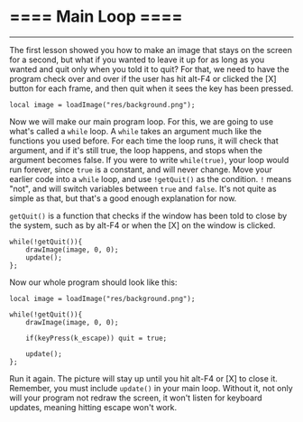 # **==== Main Loop ====**

----

The first lesson showed you how to make an image that stays on the screen for a second, but what if you wanted to leave it up for as long as you wanted and quit only when you told it to quit? For that, we need to have the program check over and over if the user has hit alt-F4 or clicked the [X] button for each frame, and then quit when it sees the key has been pressed.

```
local image = loadImage("res/background.png");
```

Now we will make our main program loop. For this, we are going to use what's called a `while` loop. A `while` takes an argument much like the functions you used before. For each time the loop runs, it will check that argument, and if it's still true, the loop happens, and stops when the argument becomes false. If you were to write `while(true)`, your loop would run forever, since `true` is a constant, and will never change. Move your earlier code into a `while` loop, and use `!getQuit()` as the condition. `!` means "not", and will switch variables between `true` and `false`. It's not quite as simple as that, but that's a good enough explanation for now.

`getQuit()` is a function that checks if the window has been told to close by the system, such as by alt-F4 or when the [X] on the window is clicked.

```
while(!getQuit()){
	drawImage(image, 0, 0);
	update();
};
```

Now our whole program should look like this:

```
local image = loadImage("res/background.png");

while(!getQuit()){
	drawImage(image, 0, 0);

	if(keyPress(k_escape)) quit = true;

	update();
};
```

Run it again. The picture will stay up until you hit alt-F4 or [X] to close it. Remember, you must include `update()` in your main loop. Without it, not only will your program not redraw the screen, it won't listen for keyboard updates, meaning hitting escape won't work.